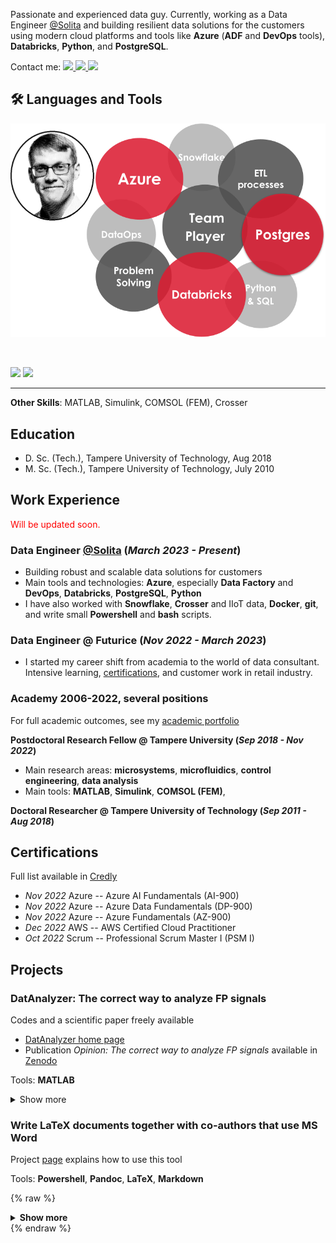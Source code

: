 <!-- # Data Engineer [@Solita](https://www.solita.fi/), PhD -->
Passionate and experienced data guy. Currently, working as a Data Engineer [@Solita](https://www.solita.fi/) and building resilient data solutions for the customers using modern cloud platforms and tools like **Azure** (**ADF** and **DevOps** tools), **Databricks**, **Python**, and **PostgreSQL**.


<div align="left">
  Contact me: 

  <a href="mailto:maki.antti.j@gmail.com">
    <img src="https://img.shields.io/badge/Gmail-333333?style=for-the-badge&logo=gmail&logoColor=red" />
  </a>
  <a href="https://www.linkedin.com/in/antti-juhana-maki/" target="_blank">
    <img src="https://img.shields.io/badge/LinkedIn-0077B5?style=for-the-badge&logo=linkedin&logoColor=white" target="_blank" />
  </a>
  <a href="https://anahill.github.io/" target="_blank">
    <img src="https://img.shields.io/badge/GitHub-%23121011.svg?style=for-the-badge&logo=github&logoColor=white" target="_blank" />
  </a>
</div>

## 🛠️ Languages and Tools
![my_expertise](pics/bubble_expertise.png)

<br>
<p align="left">
<!-- https://github.com/tandpfun/skill-icons#readme -->
  <img src="https://skillicons.dev/icons?i=azure,postgres" />
  <img src="https://skillicons.dev/icons?i=python,powershell,bash" />
  <!-- <img src="https://skillicons.dev/icons?i=azure, adf,databricks,postgres" />
  <img src="https://skillicons.dev/icons?i=python,sql,spark,powershell,bash" /> -->
</p>
<hr>

**Other Skills**: MATLAB, Simulink, COMSOL (FEM), Crosser

## Education
- D. Sc. (Tech.), Tampere University of Technology, Aug 2018
- M. Sc. (Tech.), Tampere University of Technology, July 2010

## Work Experience
<!-- TODO:  -->
<span style="color:red">Will be updated soon.</span>

### **Data Engineer [@Solita](https://www.solita.fi/) (_March 2023 - Present_)**
- Building robust and scalable data solutions for customers
- Main tools and technologies: **Azure**, especially **Data Factory** and **DevOps**, **Databricks**, **PostgreSQL**, **Python**
- I have also worked with **Snowflake**, **Crosser** and IIoT data, **Docker**, **git**, and write small **Powershell** and **bash** scripts.

### **Data Engineer @ Futurice (_Nov 2022 - March 2023_)**
- I started my career shift from academia to the world of data consultant. Intensive learning, [certifications](#Certifications), and customer work in retail industry. 

### **Academy 2006-2022, several positions**
For full academic outcomes, see my [academic portfolio](https://anahill.github.io/) 


**Postdoctoral Research Fellow @ Tampere University (_Sep 2018 - Nov 2022_)**
- Main research areas: **microsystems**, **microfluidics**, **control engineering**, **data analysis**
- Main tools: **MATLAB**, **Simulink**, **COMSOL (FEM)**, 

**Doctoral Researcher @ Tampere University of Technology (_Sep 2011 - Aug 2018_)**




## Certifications
Full list available in [Credly](https://www.credly.com/users/antti-juhana-maki)
- *Nov 2022* Azure -- Azure AI Fundamentals (AI-900)
- *Nov 2022* Azure -- Azure Data Fundamentals (DP-900)
- *Nov 2022* Azure -- Azure Fundamentals (AZ-900)
- *Dec 2022* AWS -- AWS Certified Cloud Practitioner
- *Oct 2022* Scrum -- Professional Scrum Master I (PSM I)

## Projects

### DatAnalyzer: The correct way to analyze FP signals
Codes and a scientific paper freely available
- [DatAnalyzer home page](https://github.com/AnaHill/DatAnalyzer)  
- Publication _Opinion: The correct way to analyze FP signals_ available in [Zenodo](https://doi.org/10.5281/zenodo.10205591)

Tools: **MATLAB**

<details>
  <summary> Show more </summary>   

Developed method and tool (_DatAnalyzer_) to analyze field potential (FP) signals from 2D human induced pluripotent stem cells derived cardiomyocyte (hiPSC-CM) cultures. I summarized how FP signals have been analyzed various, sometimes even contradictory, ways in the literature, and proposed my own methdod that could be considered.

![DatAnalyzer in action](/pics/DatAnalyzer.png)

</details>


### Write LaTeX documents together with co-authors that use MS Word
Project [page](https://github.com/AnaHill/Write-LaTeX-documents-using-Word) explains how to use this tool

Tools: **Powershell**, **Pandoc**, **LaTeX**, **Markdown**

{% raw %}
<details>
  <summary><strong>Show more</strong></summary>  

  Do you want to use LaTeX for your (scientific) paper but struggle because your co-authors, such as your supervisor, prefer Word? This tool is for you!  

  Minimize the hassle of exporting files in different formats and copy-pasting text between LaTeX and Word, while still being able to write LaTeX documents and publish high-quality papers.  

  For example, this paper, freely available [here](https://ieeexplore.ieee.org/document/10242335), was written using this tool:  

  > **A.-J. Mäki, J. T. Koivumäki, J. Hyttinen, and P. Kallio**  
  > "Simulation-Based Study of Control Strategies for Beating of Human Cardiomyocyte Cultures,"  
  > *IEEE Transactions on Automation Science and Engineering*,  
  > DOI: [10.1109/TASE.2023.3309668](https://doi.org/10.1109/TASE.2023.3309668).  

  ![How to write LaTeX documents using Word](/pics/write_latex_documents_with_Word.png)  

</details>
{% endraw %}

